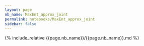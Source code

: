 ```yaml
---
layout: page
nb_name: MaxEnt_approx_joint
permalink: notebooks/MaxEnt_approx_joint
sidebar: false
---
```


{% include_relative {{page.nb_name}}/{{page.nb_name}}.md %}
